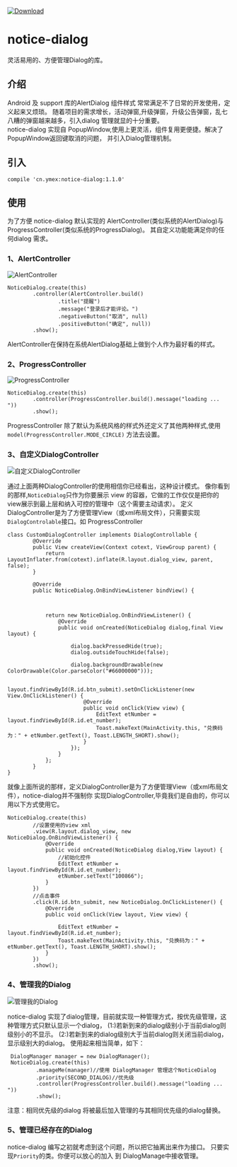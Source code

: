 [ ![Download](https://api.bintray.com/packages/ymex/maven/notice-dialog/images/download.svg) ](https://bintray.com/ymex/maven/notice-dialog/_latestVersion)

# notice-dialog

灵活易用的、方便管理Dialog的库。

## 介绍
Android 及 support 库的AlertDialog 组件样式 常常满足不了日常的开发使用，定义起来又烦琐。
随着项目的需求增长，活动弹窗,升级弹窗，升级公告弹窗，乱七八糟的弹窗越来越多，引入dialog 管理就显的十分重要。
<br>
notice-dialog 实现自 PopupWindow,使用上更灵活，组件复用更便捷。解决了PopupWindow返回键取消的问题，
并引入Dialog管理机制。 
<br>


## 引入
```
compile 'cn.ymex:notice-dialog:1.1.0'
```
  
## 使用

为了方便 notice-dialog 默认实现的 AlertController(类似系统的AlertDialog)与 ProgressController(类似系统的ProgressDialog)。
其自定义功能能满足你的任何dialog 需求。

### 1、AlertController
![AlertController](https://github.com/ymex/notice-dialog/blob/master/arts/alert_controller.png)
```
NoticeDialog.create(this)
        .controller(AlertController.build()
                .title("提醒")
                .message("登录后才能评论。")
                .negativeButton("取消", null)
                .positiveButton("确定", null))
        .show();
```
AlertController在保持在系统AlertDialog基础上做到个人作为最好看的样式。


### 2、ProgressController

![ProgressController](https://github.com/ymex/notice-dialog/blob/master/arts/default_progress.gif)

```
NoticeDialog.create(this)
        .controller(ProgressController.build().message("loading ... "))
        .show();
```

ProgressController 除了默认为系统风格的样式外还定义了其他两种样式,使用`model(ProgressController.MODE_CIRCLE)`
方法去设置。

### 3、自定义DialogController

![自定义DialogController](https://github.com/ymex/notice-dialog/blob/master/arts/custom_view.png)

通过上面两种DialogController的使用相信你已经看出，这种设计模式。
像你看到的那样,`NoticeDialog`只作为你要展示 view 的容器，它做的工作仅仅是把你的view展示到最上层和纳入可控的管理中（这个需要主动请求）。
定义DialogController是为了方便管理View（或xml布局文件），只需要实现`DialogControlable`接口。如 ProgressController

```
class CustomDialogController implements DialogControllable {
        @Override
        public View createView(Context cotext, ViewGroup parent) {
            return LayoutInflater.from(cotext).inflate(R.layout.dialog_view, parent, false);
        }

        @Override
        public NoticeDialog.OnBindViewListener bindView() {



            return new NoticeDialog.OnBindViewListener() {
                @Override
                public void onCreated(NoticeDialog dialog,final View layout) {

                    dialog.backPressedHide(true);
                    dialog.outsideTouchHide(false);

                    dialog.backgroundDrawable(new ColorDrawable(Color.parseColor("#66000000")));

                    layout.findViewById(R.id.btn_submit).setOnClickListener(new View.OnClickListener() {
                        @Override
                        public void onClick(View view) {
                            EditText etNumber = layout.findViewById(R.id.et_number);
                            Toast.makeText(MainActivity.this, "兑换码为：" + etNumber.getText(), Toast.LENGTH_SHORT).show();
                        }
                    });
                }
            };
        }
}

```
就像上面所说的那样，定义DialogController是为了方便管理View（或xml布局文件），notice-dialog并不强制你
实现DialogController,毕竟我们是自由的，你可以用以下方式使用它。
```
NoticeDialog.create(this)
        //设置使用的view xml
        .view(R.layout.dialog_view, new NoticeDialog.OnBindViewListener() {
            @Override
            public void onCreated(NoticeDialog dialog,View layout) {
                //初始化控件
                EditText etNumber = layout.findViewById(R.id.et_number);
                etNumber.setText("100866");
            }
        })
        //点击事件
        .click(R.id.btn_submit, new NoticeDialog.OnClickListener() {
            @Override
            public void onClick(View layout, View view) {

                EditText etNumber = layout.findViewById(R.id.et_number);
                Toast.makeText(MainActivity.this, "兑换码为：" + etNumber.getText(), Toast.LENGTH_SHORT).show();
            }
        })
        .show();
```

### 4、管理我的Dialog

![管理我的Dialog](https://github.com/ymex/notice-dialog/blob/master/arts/low_p.gif)


notice-dialog 实现了dialog管理，目前就实现一种管理方式，按优先级管理，这种管理方式只默认显示一个dialog，
(1:)若新到来的dialog级别小于当前dialog则级别小的不显示。
(2:)若新到来的dialog级别大于当前dialog则关闭当前dialog，显示级别大的dialog。
使用起来相当简单，如下：
```
 DialogManager manager = new DialogManager();
 NoticeDialog.create(this)
         .manageMe(manager)//使用 DialogManager 管理这个NoticeDialog
         .priority(SECOND_DIALOG)//优先级
         .controller(ProgressController.build().message("loading ... "))
         .show();
```

注意：相同优先级的dialog 将被最后加入管理的与其相同优先级的dialog替换。

### 5、管理已经存在的Dialog
notice-dialog 编写之初就考虑到这个问题，所以把它抽离出来作为接口。 只要实现`Priority`的类。你便可以放心的加入 到
DialogManage中接收管理。

